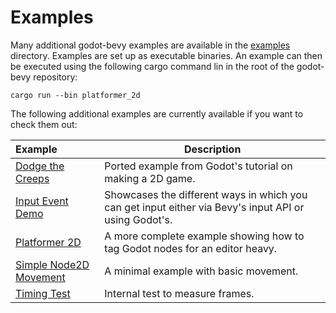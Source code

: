 # Examples

Many additional godot-bevy examples are available in the [examples](https://github.com/dcvz/godot-bevy/tree/main/examples) directory. Examples are set up as executable binaries. An example can then be executed using the following cargo command lin in the root of the godot-bevy repository:

```
cargo run --bin platformer_2d
```

The following additional examples are currently available if you want to check them out:


| Example                                                                                                   | Description                                                                                                                                                                                  |
| :-------------------------------------------------------------------------------------------------------- | -------------------------------------------------------------------------------------------------------------------------------------------------------------------------------------------- |
| [Dodge the Creeps](https://github.com/dcvz/godot-bevy/tree/main/examples/dodge-the-creeps-2d)             | Ported example from Godot's tutorial on making a 2D game.        
| [Input Event Demo](https://github.com/dcvz/godot-bevy/tree/main/examples/input-event-demo)             | Showcases the different ways in which you can get input either via Bevy's input API or using Godot's.       
| [Platformer 2D](https://github.com/dcvz/godot-bevy/tree/main/examples/platformer-2d)             | A more complete example showing how to tag Godot nodes for an editor heavy.
| [Simple Node2D Movement](https://github.com/dcvz/godot-bevy/tree/main/examples/simple-node2d-movement)             | A minimal example with basic movement.
| [Timing Test](https://github.com/dcvz/godot-bevy/tree/main/examples/timing-test)             | Internal test to measure frames.   
